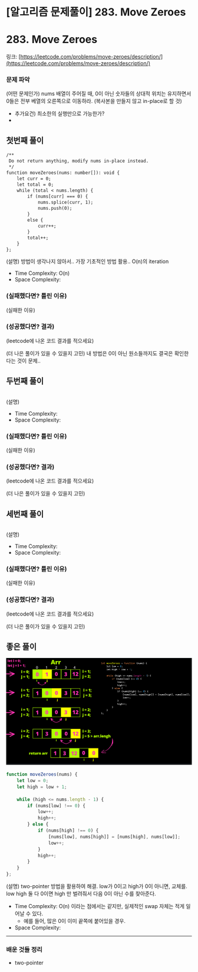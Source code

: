 # [알고리즘 문제풀이] **283. Move Zeroes**

# **283. Move Zeroes**

링크: [https://leetcode.com/problems/move-zeroes/description/](https://leetcode.com/problems/move-zeroes/description/)

### 문제 파악

(어떤 문제인가) nums 배열이 주어질 때, 0이 아닌 숫자들의 상대적 위치는 유지하면서 0들은 전부 베열의 오른쪽으로 이동하라. (복사본을 만들지 않고 in-place로 할 것)

- 추가요건) 최소한의 실행만으로 가능한가?
-

## 첫번째 풀이

```tsx
/**
 Do not return anything, modify nums in-place instead.
 */
function moveZeroes(nums: number[]): void {
    let curr = 0;
    let total = 0;
    while (total < nums.length) {
        if (nums[curr] === 0) {
            nums.splice(curr, 1);
            nums.push(0);
        }
        else {
            curr++;
        }
        total++;
    }
};
```

(설명) 방법이 생각나지 않아서.. 가장 기초적인 방법 활용.. O(n)의 iteration

- Time Complexity: O(n)
- Space Complexity:

### (실패했다면? 틀린 이유)

(실패한 이유)

### (성공했다면? 결과)

(leetcode에 나온 코드 결과를 적으세요)

(더 나은 풀이가 있을 수 있을지 고민) 내 방법은 0이 아닌 원소들까지도 결국은 확인한다는 것이 문제..

## 두번째 풀이

```jsx

```

(설명)

- Time Complexity:
- Space Complexity:

### (실패했다면? 틀린 이유)

(실패한 이유)

### (성공했다면? 결과)

(leetcode에 나온 코드 결과를 적으세요)

(더 나은 풀이가 있을 수 있을지 고민)

## 세번째 풀이

```jsx

```

(설명)

- Time Complexity:
- Space Complexity:

### (실패했다면? 틀린 이유)

(실패한 이유)

### (성공했다면? 결과)

(leetcode에 나온 코드 결과를 적으세요)

(더 나은 풀이가 있을 수 있을지 고민)

## 좋은 풀이

![Untitled](./Untitled.png)

```jsx
function moveZeroes(nums) {
    let low = 0;
    let high = low + 1;

    while (high <= nums.length - 1) {
        if (nums[low] !== 0) {
            low++;
            high++;
        } else {
            if (nums[high] !== 0) {
                [nums[low], nums[high]] = [nums[high], nums[low]];
                low++;
            }
            high++;
        }
    }
};
```

(설명) two-pointer 방법을 활용하여 해결. low가 0이고 high가 0이 아니면, 교체를. low high 둘 다 0이면 high 만 벌려줘서 다음 0이 아닌 수를 찾아준다.

- Time Complexity: O(n) 이라는 점에서는 같지만, 실제적인 swap 자체는 적게 일어날 수 있다.
    - 예를 들어, 많은 0이 이미 끝쪽에 붙어있을 경우.
- Space Complexity:

---

### 배운 것들 정리

- two-pointer